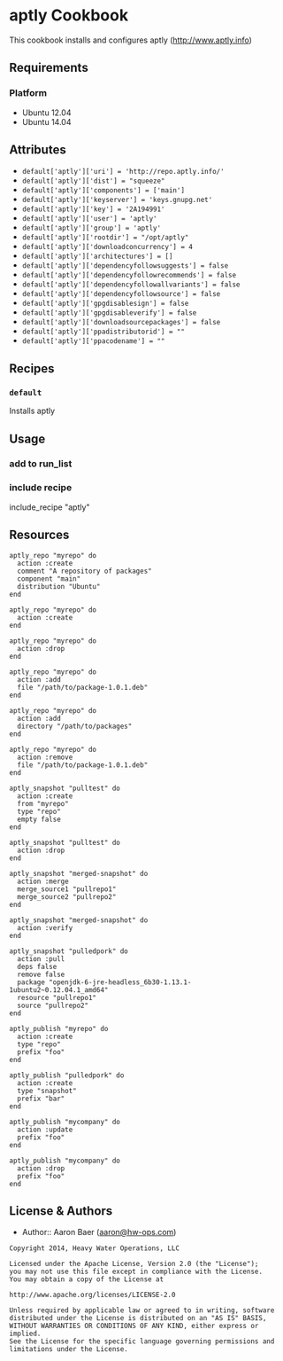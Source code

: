 aptly Cookbook
=====

This cookbook installs and configures aptly (http://www.aptly.info)

Requirements
------------

### Platform

* Ubuntu 12.04
* Ubuntu 14.04

Attributes
----------

* `default['aptly']['uri'] = 'http://repo.aptly.info/'`
* `default['aptly']['dist'] = "squeeze"`
* `default['aptly']['components'] = ['main']`
* `default['aptly']['keyserver'] = 'keys.gnupg.net'`
* `default['aptly']['key'] = '2A194991'`
* `default['aptly']['user'] = 'aptly'`
* `default['aptly']['group'] = 'aptly'`
* `default['aptly']['rootdir'] = "/opt/aptly"`
* `default['aptly']['downloadconcurrency'] = 4`
* `default['aptly']['architectures'] = []`
* `default['aptly']['dependencyfollowsuggests'] = false`
* `default['aptly']['dependencyfollowrecommends'] = false`
* `default['aptly']['dependencyfollowallvariants'] = false`
* `default['aptly']['dependencyfollowsource'] = false`
* `default['aptly']['gpgdisablesign'] = false`
* `default['aptly']['gpgdisableverify'] = false`
* `default['aptly']['downloadsourcepackages'] = false`
* `default['aptly']['ppadistributorid'] = ""`
* `default['aptly']['ppacodename'] = ""`

Recipes
-------
### `default`

Installs aptly

Usage
-----
### add to run_list

### include recipe
include_recipe "aptly"

Resources
---------

```
aptly_repo "myrepo" do
  action :create
  comment "A repository of packages"
  component "main"
  distribution "Ubuntu"
end
```

```
aptly_repo "myrepo" do
  action :create
end
```

```
aptly_repo "myrepo" do
  action :drop
end
```

```
aptly_repo "myrepo" do
  action :add
  file "/path/to/package-1.0.1.deb"
end
```

```
aptly_repo "myrepo" do
  action :add
  directory "/path/to/packages"
end
```

```
aptly_repo "myrepo" do
  action :remove
  file "/path/to/package-1.0.1.deb"
end
```

```
aptly_snapshot "pulltest" do
  action :create
  from "myrepo"
  type "repo"
  empty false
end
```

```
aptly_snapshot "pulltest" do
  action :drop
end
```

```
aptly_snapshot "merged-snapshot" do
  action :merge
  merge_source1 "pullrepo1"
  merge_source2 "pullrepo2"
end
```

```
aptly_snapshot "merged-snapshot" do
  action :verify
end
```

```
aptly_snapshot "pulledpork" do
  action :pull
  deps false
  remove false
  package "openjdk-6-jre-headless_6b30-1.13.1-1ubuntu2~0.12.04.1_amd64"
  resource "pullrepo1"
  source "pullrepo2"
end
```

```
aptly_publish "myrepo" do
  action :create
  type "repo"
  prefix "foo"
end
```

```
aptly_publish "pulledpork" do
  action :create
  type "snapshot"
  prefix "bar"
end
```

```
aptly_publish "mycompany" do
  action :update
  prefix "foo"
end
```

```
aptly_publish "mycompany" do
  action :drop
  prefix "foo"
end
```

License & Authors
-----------------
- Author:: Aaron Baer (aaron@hw-ops.com)

```text
Copyright 2014, Heavy Water Operations, LLC

Licensed under the Apache License, Version 2.0 (the "License");
you may not use this file except in compliance with the License.
You may obtain a copy of the License at

http://www.apache.org/licenses/LICENSE-2.0

Unless required by applicable law or agreed to in writing, software
distributed under the License is distributed on an "AS IS" BASIS,
WITHOUT WARRANTIES OR CONDITIONS OF ANY KIND, either express or implied.
See the License for the specific language governing permissions and
limitations under the License.
```
